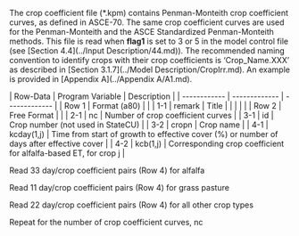 The crop coefficient file (\*.kpm) contains Penman-Monteith crop coefficient curves, as defined in ASCE-70. 
The same crop coefficient curves are used for the Penman-Monteith and the ASCE Standardized Penman-Monteith 
methods.  This file is read when **flag1** is set to 3 or 5 in the model control file (see [Section 4.4](../Input Description/44.md)).  The 
recommended naming convention to identify crops with their crop coefficients is ‘Crop_Name.XXX’ as described 
in [Section 3.1.7](../Model Description/CropIrr.md).  An example is provided in [Appendix A](../Appendix A/A1.md).

 | Row-Data | Program Variable | Description |
    | ------------ | ------------- | ------------- |
	| Row 1 | Format (a80) | |
	| 1-1 | remark | Title |
	| | | |
	| Row 2 | Free Format | |
	| 2-1 | nc | Number of crop coefficient curves | 
	| 3-1 | id | Crop number (not used in StateCU) |
	| 3-2 | cropn | Crop name | 
	| 4-1 | kcday(1,j) | Time from start of growth to effective cover (%) or number of days after effective cover |
	| 4-2 | kcb(1,j) | Corresponding crop coefficient for alfalfa-based ET, for crop j |

Read 33 day/crop coefficient pairs (Row 4) for alfalfa 

Read 11 day/crop coefficient pairs (Row 4) for grass pasture 

Read 22 day/crop coefficient pairs (Row 4) for all other crop types 

Repeat for the number of crop coefficient curves, nc
